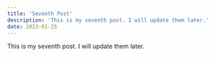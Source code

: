 ```yaml
---
title: 'Seventh Post'
description: 'This is my seventh post. I will update them later.'
date: 2023-01-25
---
```


This is my seventh post. I will update them later.
